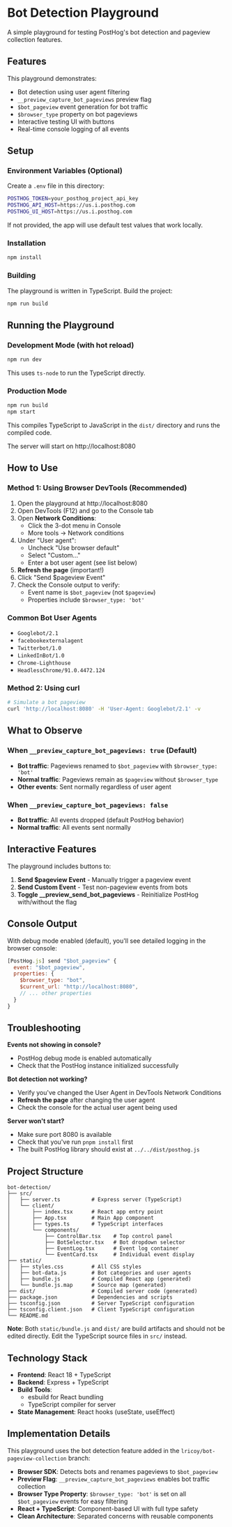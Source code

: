 # Bot Detection Playground

A simple playground for testing PostHog's bot detection and pageview collection features.

## Features

This playground demonstrates:

- Bot detection using user agent filtering
- `__preview_capture_bot_pageviews` preview flag
- `$bot_pageview` event generation for bot traffic
- `$browser_type` property on bot pageviews
- Interactive testing UI with buttons
- Real-time console logging of all events

## Setup

### Environment Variables (Optional)

Create a `.env` file in this directory:

```bash
POSTHOG_TOKEN=your_posthog_project_api_key
POSTHOG_API_HOST=https://us.i.posthog.com
POSTHOG_UI_HOST=https://us.i.posthog.com
```

If not provided, the app will use default test values that work locally.

### Installation

```bash
npm install
```

### Building

The playground is written in TypeScript. Build the project:

```bash
npm run build
```

## Running the Playground

### Development Mode (with hot reload)

```bash
npm run dev
```

This uses `ts-node` to run the TypeScript directly.

### Production Mode

```bash
npm run build
npm start
```

This compiles TypeScript to JavaScript in the `dist/` directory and runs the compiled code.

The server will start on http://localhost:8080

## How to Use

### Method 1: Using Browser DevTools (Recommended)

1. Open the playground at http://localhost:8080
2. Open DevTools (F12) and go to the Console tab
3. Open **Network Conditions**:
    - Click the 3-dot menu in Console
    - More tools → Network conditions
4. Under "User agent":
    - Uncheck "Use browser default"
    - Select "Custom..."
    - Enter a bot user agent (see list below)
5. **Refresh the page** (important!)
6. Click "Send $pageview Event"
7. Check the Console output to verify:
    - Event name is `$bot_pageview` (not `$pageview`)
    - Properties include `$browser_type: 'bot'`

### Common Bot User Agents

- `Googlebot/2.1`
- `facebookexternalagent`
- `Twitterbot/1.0`
- `LinkedInBot/1.0`
- `Chrome-Lighthouse`
- `HeadlessChrome/91.0.4472.124`

### Method 2: Using curl

```bash
# Simulate a bot pageview
curl 'http://localhost:8080' -H 'User-Agent: Googlebot/2.1' -v
```

## What to Observe

### When `__preview_capture_bot_pageviews: true` (Default)

- **Bot traffic**: Pageviews renamed to `$bot_pageview` with `$browser_type: 'bot'`
- **Normal traffic**: Pageviews remain as `$pageview` without `$browser_type`
- **Other events**: Sent normally regardless of user agent

### When `__preview_capture_bot_pageviews: false`

- **Bot traffic**: All events dropped (default PostHog behavior)
- **Normal traffic**: All events sent normally

## Interactive Features

The playground includes buttons to:

1. **Send $pageview Event** - Manually trigger a pageview event
2. **Send Custom Event** - Test non-pageview events from bots
3. **Toggle \_\_preview_send_bot_pageviews** - Reinitialize PostHog with/without the flag

## Console Output

With debug mode enabled (default), you'll see detailed logging in the browser console:

```javascript
[PostHog.js] send "$bot_pageview" {
  event: "$bot_pageview",
  properties: {
    $browser_type: "bot",
    $current_url: "http://localhost:8080",
    // ... other properties
  }
}
```

## Troubleshooting

**Events not showing in console?**

- PostHog debug mode is enabled automatically
- Check that the PostHog instance initialized successfully

**Bot detection not working?**

- Verify you've changed the User Agent in DevTools Network Conditions
- **Refresh the page** after changing the user agent
- Check the console for the actual user agent being used

**Server won't start?**

- Make sure port 8080 is available
- Check that you've run `pnpm install` first
- The built PostHog library should exist at `../../dist/posthog.js`

## Project Structure

```
bot-detection/
├── src/
│   ├── server.ts          # Express server (TypeScript)
│   └── client/
│       ├── index.tsx      # React app entry point
│       ├── App.tsx        # Main App component
│       ├── types.ts       # TypeScript interfaces
│       └── components/
│           ├── ControlBar.tsx    # Top control panel
│           ├── BotSelector.tsx   # Bot dropdown selector
│           ├── EventLog.tsx      # Event log container
│           └── EventCard.tsx     # Individual event display
├── static/
│   ├── styles.css         # All CSS styles
│   ├── bot-data.js        # Bot categories and user agents
│   ├── bundle.js          # Compiled React app (generated)
│   └── bundle.js.map      # Source map (generated)
├── dist/                  # Compiled server code (generated)
├── package.json           # Dependencies and scripts
├── tsconfig.json          # Server TypeScript configuration
├── tsconfig.client.json   # Client TypeScript configuration
└── README.md
```

**Note**: Both `static/bundle.js` and `dist/` are build artifacts and should not be edited directly. Edit the TypeScript source files in `src/` instead.

## Technology Stack

- **Frontend**: React 18 + TypeScript
- **Backend**: Express + TypeScript
- **Build Tools**:
    - esbuild for React bundling
    - TypeScript compiler for server
- **State Management**: React hooks (useState, useEffect)

## Implementation Details

This playground uses the bot detection feature added in the `lricoy/bot-pageview-collection` branch:

- **Browser SDK**: Detects bots and renames pageviews to `$bot_pageview`
- **Preview Flag**: `__preview_capture_bot_pageviews` enables bot traffic collection
- **Browser Type Property**: `$browser_type: 'bot'` is set on all `$bot_pageview` events for easy filtering
- **React + TypeScript**: Component-based UI with full type safety
- **Clean Architecture**: Separated concerns with reusable components
